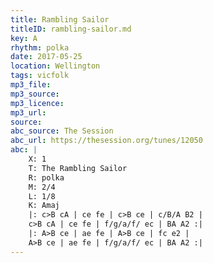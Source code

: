 ```yaml
---
title: Rambling Sailor
titleID: rambling-sailor.md
key: A
rhythm: polka
date: 2017-05-25
location: Wellington
tags: vicfolk 
mp3_file:
mp3_source:
mp3_licence:
mp3_url:
source:
abc_source: The Session
abc_url: https://thesession.org/tunes/12050
abc: |
    X: 1
    T: The Rambling Sailor
    R: polka
    M: 2/4
    L: 1/8
    K: Amaj
    |: c>B cA | ce fe | c>B ce | c/B/A B2 |
    c>B cA | ce fe | f/g/a/f/ ec | BA A2 :|
    |: A>B ce | ae fe | A>B ce | fc e2 |
    A>B ce | ae fe | f/g/a/f/ ec | BA A2 :|
---
```

